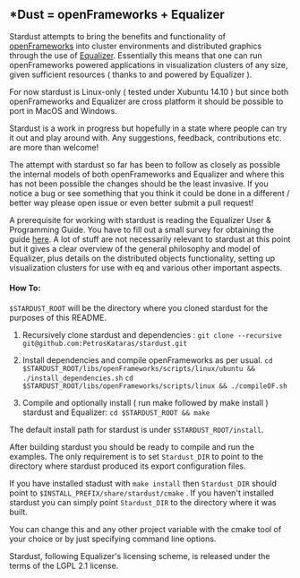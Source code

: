 ## *Dust = openFrameworks + Equalizer

Stardust attempts to bring the benefits and functionality of [openFrameworks](http://openframeworks.cc/) into cluster environments and distributed graphics through the use of [Equalizer](http://www.equalizergraphics.com/). Essentially this means that one can run openFrameworks powered applications in visualization clusters of any size, given sufficient resources ( thanks to and powered by Equalizer ).

For now stardust is Linux-only ( tested under Xubuntu 14.10 ) but since both openFrameworks and Equalizer are cross platform it should be possible to port in MacOS and Windows.

Stardust is a work in progress but hopefully in a state where people can try it out and play around with. Any suggestions, feedback, contributions etc. are more than welcome!

The attempt with stardust so far has been to follow as closely as possible the internal models of both openFrameworks and Equalizer and where this has not been possible the changes should be the least invasive. If you notice a bug or see something that you think it could be done in a different / better way please open issue or even better submit a pull request!

A prerequisite for working with stardust is reading the Equalizer User & Programming Guide. You have to fill out a small survey for obtaining the guide [here](http://www.equalizergraphics.com/survey.html). A lot of stuff are not necessarily relevant to stardust at this point but it gives a clear overview of the general philosophy and model of Equalizer, plus details on the distributed objects functionality, setting up visualization clusters for use with eq and various other important aspects.

#### How To:

`$STARDUST_ROOT` will be the directory where you cloned stardust for the purposes of this README.

1. Recursively clone stardust and dependencies :
`git clone --recursive git@github.com:PetrosKataras/stardust.git`

2. Install dependencies and compile openFrameworks as per usual.
`cd $STARDUST_ROOT/libs/openFrameworks/scripts/linux/ubuntu && ./install_dependencies.sh`
`cd $STARDUST_ROOT/libs/openFrameworks/scripts/linux && ./compileOF.sh`

3. Compile and optionally install ( run make followed by make install ) stardust and Equalizer:
`cd $STARDUST_ROOT && make`

The default install path for stardust is under `$STARDUST_ROOT/install`.

After building stardust you should be ready to compile and run the examples. The only requirement is to set `Stardust_DIR` to point to the directory where stardust produced its export configuration files.

If you have installed stadust with `make install` then `Stardust_DIR` should point to `$INSTALL_PREFIX/share/stardust/cmake` . If you haven't installed stardust you can simply point `Stardust_DIR` to the directory where it was built.

You can change this and any other project variable with the cmake tool of your choice or by just specifying command line options.

Stardust, following Equalizer's licensing scheme, is released under the terms of the LGPL 2.1 license.
